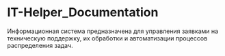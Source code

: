 # IT-Helper_Documentation
Информационная система предназначена для управления заявками на техническую поддержку, их обработки и автоматизации процессов распределения задач.
